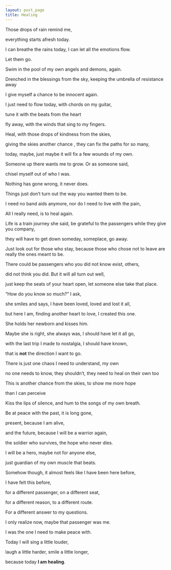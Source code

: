 ```yaml
---
layout: post_page
title: Healing
---
```

Those drops of rain remind me,

everything starts afresh today.

I can breathe the rains today, I can let all the emotions flow.

Let them go.

Swim in the pool of my own angels and demons, again.

Drenched in the blessings from the sky, keeping the umbrella of resistance away

I give myself a chance to be innocent again.

I just need to flow today, with chords on my guitar,

tune it with the beats from the heart

fly away, with the winds that sing to my fingers.

Heal, with those drops of kindness from the skies,

giving the skies another chance , they can fix the paths for so many,

today, maybe, just maybe it will fix a few wounds of my own.

Someone up there wants me to grow. Or as someone said,

chisel myself out of who I was.

Nothing has gone wrong, it never does.

Things just don’t turn out the way you wanted them to be.

I need no band aids anymore, nor do I need to live with the pain,

All I really need, is to heal again.

Life is a train journey she said, be grateful to the passengers while they give you company,

they will have to get down someday, someplace, go away.

Just look out for those who stay, because those who chose not to leave are really the ones meant to be.

There could be passengers who you did not know exist, others,

did not think you did. But it will all turn out well,

just keep the seats of your heart open, let someone else take that place.

“How do you know so much?” I ask,

she smiles and says, I have been loved, loved and lost it all,

but here I am, finding another heart to love, I created this one.

She holds her newborn and kisses him.

Maybe she is right, she always was, I should have let it all go,

with the last trip I made to nostalgia, I should have known,

that is **not** the direction I want to go.

There is just one chaos I need to understand, my own

no one needs to know, they shouldn’t, they need to heal on their own too

This is another chance from the skies, to show me more hope

than I can perceive

Kiss the lips of silence, and hum to the songs of my own breath.

Be at peace with the past, it is long gone,

present, because I am alive,

and the future, because I will be a warrior again,

the soldier who survives, the hope who never dies.

I will be a hero, maybe not for anyone else,

just guardian of my own muscle that beats.

Somehow though, it almost feels like I have been here before,

I have felt this before,

for a different passenger, on a different seat,

for a different reason, to a different route.

For a different answer to my questions.

I only realize now, maybe that passenger was me.

I was the one I need to make peace with.

Today I will sing a little louder,

laugh a little harder, smile a little longer,

because today **I am healing**.